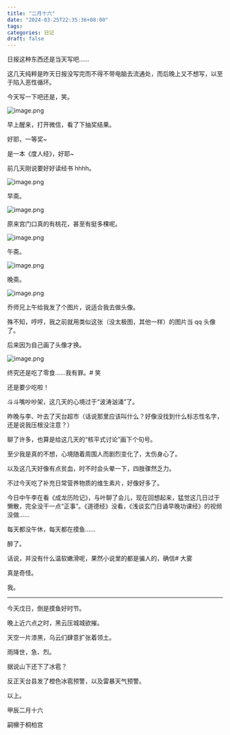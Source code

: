 ```yaml
---
title: "二月十六"
date: "2024-03-25T22:35:36+08:00"
tags: 
categories: 日记
draft: false
---
```

日报这种东西还是当天写吧……

这几天纯粹是昨天日报没写完而不得不带电脑去流通处，而后晚上又不想写，以至于陷入恶性循环。

今天写一下吧还是，笑。

![image.png](https://cdn.jsdelivr.net/gh/luo029/blogimage@main/24%200325%202211%2005.png)

早上醒来，打开微信，看了下抽奖结果。

好耶，一等奖~

是一本《度人经》，好耶~

前几天刚说要好好读经书 hhhh。

![image.png](https://cdn.jsdelivr.net/gh/luo029/blogimage@main/24%200325%202212%2037.png)

早斋。

![image.png](https://cdn.jsdelivr.net/gh/luo029/blogimage@main/24%200325%202212%2044.png)

原来宫门口真的有桃花，甚至有挺多棵呢。

![image.png](https://cdn.jsdelivr.net/gh/luo029/blogimage@main/24%200325%202213%2025.png)

午斋。

![image.png](https://cdn.jsdelivr.net/gh/luo029/blogimage@main/24%200325%202213%2058.png)

晚斋。

![image.png](https://cdn.jsdelivr.net/gh/luo029/blogimage@main/24%200325%202214%2025.png)

乔师兄上午给我发了个图片，说适合我去做头像。

殊不知，哼哼，我之前就用类似这张（没太极图，其他一样）的图片当 qq 头像了。

后来因为自己画了头像才换。

![image.png](https://cdn.jsdelivr.net/gh/luo029/blogimage@main/24%200325%202215%2039.png)

终究还是吃了零食……我有罪。# 笑

还是要少吃啦！

斗斗嘴吵吵架，这几天的心境过于“波涛汹涌”了。

昨晚与李、叶去了天台超市（话说那里应该叫什么？好像没找到什么标志性名字，还是说我压根没注意？）

聊了许多，也算是给这几天的“核平式讨论”画下个句号。

至少我是真的不想，心境随着周围人而剧烈变化了，太伤身心了。

以及这几天好像有点贫血，时不时会头晕一下，四肢骤然乏力。

不过今天吃了补充日常营养物质的维生素片，好像好多了。

今日中午李在看《成龙历险记》，与叶聊了会儿，现在回想起来，猛觉这几日过于懒散，完全没干一点“正事”。《道德经》没看，《浅谈玄门日诵早晚功课经》的视频没做……

每天都没午休，每天都在摸鱼……

醉了。

话说，并没有什么温软嫩滑呢，果然小说里的都是骗人的，确信# 大雾

真是奇怪。

我。

---

今天戊日，倒是摸鱼好时节。

晚上近六点之时，黑云压城城欲摧。

天空一片漆黑，乌云们肆意扩张着领土。

雨降世，急、烈。

据说山下还下了冰雹？

反正天台县发了橙色冰雹预警，以及雷暴天气预警。

以上。

甲辰二月十六

嗣檙于桐柏宫